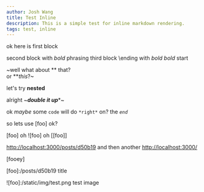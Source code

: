 ```yaml
---
author: Josh Wang
title: Test Inline
description: This is a simple test for inline markdown rendering.
tags: test, inline
---
```


ok here is first block

second block with *bold* phrasing
third block \ending with *bold*
*bold* start

~well what about ** that?\
or ***this*?~

let's try **nested**

alright ~***double it up****~

ok *maybe* some `code` will do
`*right*` on? the *`end`*

so lets use [foo] ok?

[foo] oh ![foo] oh [[foo]]

<http://localhost:3000/posts/d50b19> and then another <http://localhost:3000/>

[fooey]

[foo]:/posts/d50b19 title

![foo]:/static/img/test.png test image